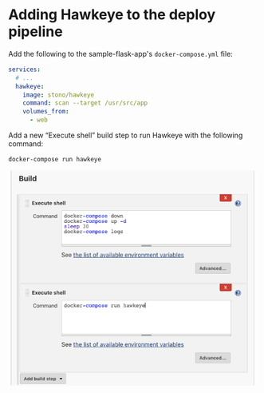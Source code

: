# Adding Hawkeye to the deploy pipeline

Add the following to the sample-flask-app's `docker-compose.yml` file:

```yaml
services:
  # ...
  hawkeye:
    image: stono/hawkeye
    command: scan --target /usr/src/app
    volumes_from:
      - web
```

Add a new “Execute shell” build step to run Hawkeye with the following command:

```sh
docker-compose run hawkeye
```

<img src="images/adding-hawkeye-add-build-step.png" width="500"/>